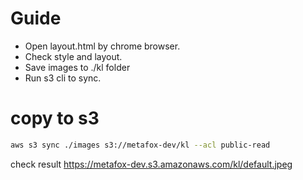 # Guide

- Open layout.html by chrome browser.
- Check style and layout.
- Save images to ./kl folder
- Run s3 cli to sync.

# copy to s3

```bash
aws s3 sync ./images s3://metafox-dev/kl --acl public-read
```

check result
https://metafox-dev.s3.amazonaws.com/kl/default.jpeg
